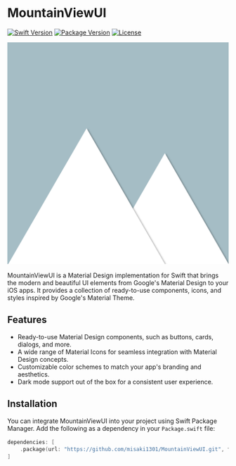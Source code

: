 # MountainViewUI

[![Swift Version](https://img.shields.io/badge/Swift-5.5-orange.svg)](https://swift.org)
[![Package Version](https://img.shields.io/github/v/release/YourUsername/MountainViewUI)](https://github.com/YourUsername/MountainViewUI/releases)
[![License](https://img.shields.io/github/license/YourUsername/MountainViewUI)](https://github.com/YourUsername/MountainViewUI/blob/main/LICENSE)

![MountainViewUI Banner](/Images/MountainViewUI_Banner.png)

MountainViewUI is a Material Design implementation for Swift that brings the modern and beautiful UI elements from Google's Material Design to your iOS apps. It provides a collection of ready-to-use components, icons, and styles inspired by Google's Material Theme.

## Features

- Ready-to-use Material Design components, such as buttons, cards, dialogs, and more.
- A wide range of Material Icons for seamless integration with Material Design concepts.
- Customizable color schemes to match your app's branding and aesthetics.
- Dark mode support out of the box for a consistent user experience.

## Installation

You can integrate MountainViewUI into your project using Swift Package Manager. Add the following as a dependency in your `Package.swift` file:

```swift
dependencies: [
    .package(url: "https://github.com/misaki1301/MountainViewUI.git", from: "0.1.0")
]
